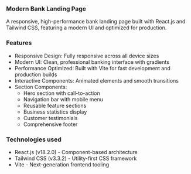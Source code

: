 ### Modern Bank Landing Page
<p>A responsive, high-performance bank landing page built with React.js and Tailwind CSS, featuring a modern UI and optimized for production.</p>

### Features
* Responsive Design: Fully responsive across all device sizes
* Modern UI: Clean, professional banking interface with gradients
* Performance Optimized: Built with Vite for fast development and production builds
* Interactive Components: Animated elements and smooth transitions
* Section Components:
  * Hero section with call-to-action
  * Navigation bar with mobile menu
  * Reusable feature sections
  * Business statistics display
  * Customer testimonials
  * Comprehensive footer

### Technologies used
* React.js (v18.2.0) - Component-based architecture
* Tailwind CSS (v3.3.2) - Utility-first CSS framework
* Vite - Next-generation frontend tooling




